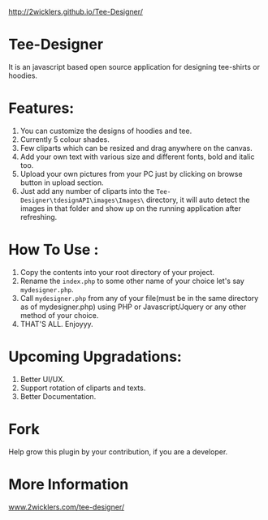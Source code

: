 http://2wicklers.github.io/Tee-Designer/

Tee-Designer
============

It is an javascript based open source application for designing tee-shirts or hoodies.

Features:
========================
1. You can customize the designs of hoodies and tee.
2. Currently 5 colour shades.
3. Few cliparts which can be resized and drag anywhere on the canvas.
4. Add your own text with various size and different fonts, bold and italic too.
5. Upload your own pictures from your PC just by clicking on browse button in upload section.
6. Just add any number of cliparts into the `Tee-Designer\tdesignAPI\images\Images\` directory, it will auto detect the images in that folder and show up on the running application after refreshing.

How To Use :
=================
1. Copy the contents into your root directory of your project.
2. Rename the `index.php` to some other name of your choice let's say `mydesigner.php`.
3. Call `mydesigner.php` from any of your file(must be in the same directory as of mydesigner.php)  using PHP or Javascript/Jquery or any other method of your choice.
4. THAT'S ALL. Enjoyyy.

Upcoming Upgradations:
========================
1. Better UI/UX.
2. Support rotation of cliparts and texts.
3. Better Documentation.

Fork
====
  Help grow this plugin by your contribution, if you are a developer.

More Information
================
  www.2wicklers.com/tee-designer/
